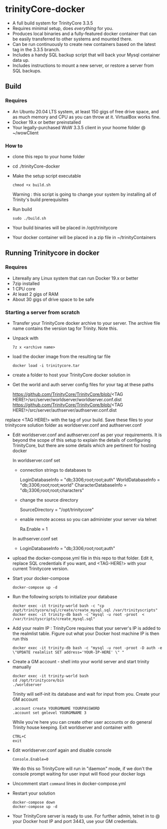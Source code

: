 # trinityCore-docker

- A full build system for TrinityCore 3.3.5
- Requires minimal setup, does _everything_ for you.
- Produces local binaries and a fully-featured docker container that can be easily transferred to other systems and mounted there.
- Can be run continuously to create new containers based on the latest tag in the 3.3.5 branch.
- Includes a handy SQL backup script that will back your Mysql container data up.
- Includes instructions to mount a new server, or restore a server from SQL backups.

## Build 

### Requires

- An Ubuntu 20.04 LTS system, at least 150 gigs of free drive space, and as much memory and CPU as you can throw at it. VirtualBox works fine.
- Docker 19.x or better preinstalled
- Your legally-purchased WoW 3.3.5 client in your hoome folder @ ~/wowClient

### How to

- clone this repo to your home folder
- cd ./trinityCore-docker
- Make the setup script executable

      chmod +x build.sh
  
  Warning : this script is going to change your system by installing all of Trinity's build prerequisites
      
- Run build

      sudo ./build.sh
  
- Your build binaries will be placed in /opt/trinitycore
- Your docker container will be placed in a zip file in ~/trinityContainers

## Running Trinitycore in docker

### Requires

- Litereally any Linux system that can run Docker 19.x or better
- 7zip installed
- 1 CPU core
- At least 2 gigs of RAM
- About 30 gigs of drive space to be safe

### Starting a server from scratch

- Transfer your TrinityCore docker archive to your server. The archive file name contains the version tag for Trinity. Note this.
- Unpack with 
      
      7z x <archive name> 

- load the docker image from the resulting tar file

      docker load -i trinitycore.tar
      
 - create a folder to host your TrinityCore docker solution in
 - Get the world and auth server config files for your tag at these paths
 
    https://github.com/TrinityCore/TrinityCore/blob/<TAG HERE!>/src/server/worldserver/worldserver.conf.dist
    https://github.com/TrinityCore/TrinityCore/blob/<TAG HERE!>/src/server/authserver/authserver.conf.dist
    
  replace <TAG HERE!> with the tag of your build. Save these files to your trinitycore solution folder as worldserver.conf and authserver.conf
  
  - Edit worldserver.conf and authserver.conf as per your requirements. It is beyond the scope of this setup to explain the details of configuring TrinityCore, but there are some details which are pertinent for hosting docker
  
      In worldserver.conf set
      
      - connection strings to databases to

          LoginDatabaseInfo     = "db;3306;root;root;auth"
          WorldDatabaseInfo     = "db;3306;root;root;world"
          CharacterDatabaseInfo = "db;3306;root;root;characters"

      - change the source directory 
      
          SourceDirectory = "/opt/trinitycore"
          
      - enable remote access so you can administer your server via telnet

          Ra.Enable = 1
          
      In authserver.conf set   
      
      - LoginDatabaseInfo = "db;3306;root;root;auth"
      
- upload the docker-compose.yml file in this repo to that folder. Edit it, replace SQL credentials if you want, and <TAG-HERE!> with your current Trinitycore version.
- Start your docker-compose

      docker-compose up -d
      
- Run the following scripts to initialize your database      

      docker exec -it trinity-world bash -c "cp /opt/trinitycore/sql/create/create_mysql.sql /var/trinityscripts"
      docker exec -it trinity-db bash -c "mysql -u root -proot  < /var/trinityscripts/create_mysql.sql"
  
- Add your realm IP : TrinityCore requires that your server's IP is added to the realmlist table. Figure out what your Docker host machine IP is then run this

      docker exec -it trinity-db bash -c "mysql -u root -proot -D auth -e \"UPDATE realmlist SET address='YOUR-IP-HERE' \" "  
    
- Create a GM account - shell into your world server and start trinity manually

      docker exec -it trinity-world bash
      cd /opt/trinitycore/bin
      ./worldserver
      
   Trinity will self-init its database and wait for input from you. Create your GM account
   
      .account create YOURGMNAME YOURPASSWORD
      .account set gmlevel YOURGMNAME 3
    
    While you're here you can create other user accounts or do general Trinity house keeping. Exit worldserver and container with 
    
      CTRL+C
      exit
      
- Edit worldserver.conf again and disable console

      Console.Enable=0
      
   We do this so TrinityCore will run in "daemon" mode,  if we don't the console prompt waiting for user input will flood your docker logs
   
- Uncomment start `command` lines in docker-compose.yml
- Restart your solution
      
      docker-compose down
      docker-compose up -d
      
- Your TrinityCore server is ready to use. For further admin, telnet in to @ your Docker host IP and port 3443, use your GM credentials.
